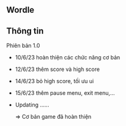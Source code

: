## Wordle

## Thông tin

Phiên bản 1.0
- 10/6/23 hoàn thiện các chức năng cơ bản
- 12/6/23 thêm score và high score
- 14/6/23 bỏ high score, tối ưu ui
- 15/6/23 thêm pause menu, exit menu,...
- Updating ......

    => Cơ bản game đã hoàn thiện
